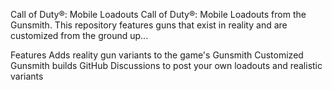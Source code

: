 Call of Duty®: Mobile Loadouts
Call of Duty®: Mobile Loadouts from the Gunsmith. This repository features guns that exist in reality and are customized from the ground up...

Features
Adds reality gun variants to the game's Gunsmith
Customized Gunsmith builds
GitHub Discussions to post your own loadouts and realistic variants
